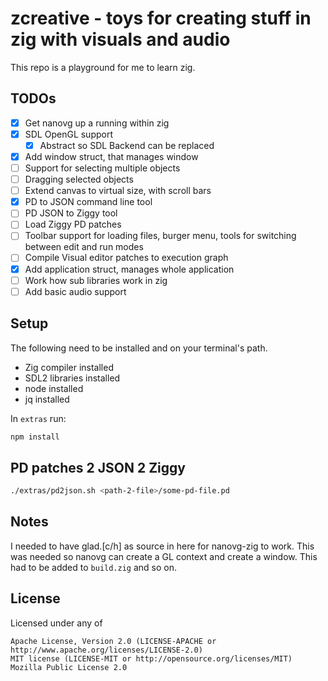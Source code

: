 # zcreative - toys for creating stuff in zig with visuals and audio

This repo is a playground for me to learn zig.

## TODOs

- [X] Get nanovg up a running within zig
- [X] SDL OpenGL support
  - [X] Abstract so SDL Backend can be replaced
- [X] Add window struct, that manages window
- [ ] Support for selecting multiple objects
- [ ] Dragging selected objects
- [ ] Extend canvas to virtual size, with scroll bars
- [X] PD to JSON command line tool
- [ ] PD JSON to Ziggy tool
- [ ] Load Ziggy PD patches
- [ ] Toolbar support for loading files, burger menu, tools for switching between edit and run modes
- [ ] Compile Visual editor patches to execution graph
- [X] Add application struct, manages whole application
- [ ] Work how sub libraries work in zig
- [ ] Add basic audio support

## Setup

The following need to be installed and on your terminal's path.

- Zig compiler installed
- SDL2 libraries installed
- node installed
- jq installed

In ```extras``` run:

```bash
npm install
```

## PD patches 2 JSON 2 Ziggy

```bash
./extras/pd2json.sh <path-2-file>/some-pd-file.pd
```

## Notes

I needed to have glad.[c/h] as source in here for nanovg-zig
to work. This was needed so nanovg can create a GL context and 
create a window. This had to be added to ```build.zig``` and so on.

## License

Licensed under any of

    Apache License, Version 2.0 (LICENSE-APACHE or http://www.apache.org/licenses/LICENSE-2.0)
    MIT license (LICENSE-MIT or http://opensource.org/licenses/MIT)
    Mozilla Public License 2.0
